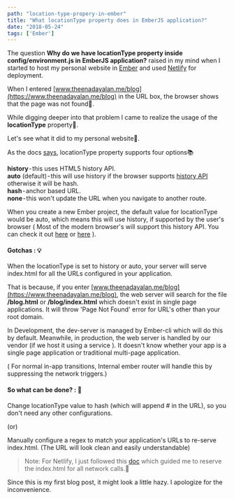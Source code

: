 ```yaml
---
path: "location-type-propery-in-ember"
title: "What locationType property does in EmberJS application?"
date: "2018-05-24"
tags: ['Ember']
---
```


The question **Why do we have locationType property inside config/environment.js in EmberJS application?** raised in my mind when I started to host my personal website in [Ember](https://www.emberjs.com) and used [Netlify](https://www.netlify.com/) for deployment.

When I entered [www.theenadayalan.me/blog](https://www.theenadayalan.me/blog) in the URL box, the browser shows that the page was not found🛑.

While digging deeper into that problem I came to realize the usage of the **locationType** property🙇.

Let's see what it did to my personal website🤔.

As the docs [says](https://guides.emberjs.com/release/configuring-ember/specifying-url-type/), locationType property supports four options📚 

  **history** - this uses HTML5 history API. <br>
  **auto** (default) - this will use history if the browser supports [history API](https://developer.mozilla.org/en-US/docs/Web/API/History) otherwise it will be hash. <br>
  **hash** - anchor based URL. <br>
  **none** - this won't update the URL when you navigate to another route.


When you create a new Ember project, the default value for locationType would be auto, which means this will use history, if supported by the user's browser ( Most of the modern browser's will support this history API. You can check it out [here](https://caniuse.com/#feat=history) or [here](https://developer.mozilla.org/en-US/docs/Web/API/History#Browser_compatibility) ).

#### Gotchas : 💡

When the locationType is set to history or auto, your server will serve index.html for all the URLs configured in your application.

That is because, if you enter [www.theenadayalan.me/blog](https://www.theenadayalan.me/blog), the web server will search for the file **/blog.html** or **/blog/index.html** which doesn't exist in single page applications. It will throw 'Page Not Found' error for URL's other than your root domain.

In Development, the dev-server is managed by Ember-cli which will do this by default. Meanwhile, in production, the web server is handled by our vendor (if we host it using a service ). It doesn't know whether your app is a single page application or traditional multi-page application.

( For normal in-app transitions, Internal ember router will handle this by suppressing the network triggers.)

#### So what can be done? : 🤔

Change locationType value to hash (which will append # in the URL), so you don't need any other configurations.

(or)

Manually configure a regex to match your application's URLs to re-serve index.html. (The URL will look clean and easily understandable) ​

>Note: For Netlify, I just ​​followed this [doc](https://www.netlify.com/docs/redirects/#history-pushstate-and-single-page-apps) which guided me to reserve the index.html for all network calls.🙏

Since this is my first blog post, it might look a little hazy. I apologize for the inconvenience.